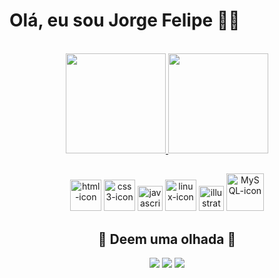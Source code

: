 <h1> Olá, eu sou Jorge Felipe 🐱‍💻</h1>
<br>

<div align="center" style="display: inline_block">
  <a href="https://github.com/JjorgeF">
  <img height="160em" src="https://github-readme-stats.vercel.app/api?username=JjorgeF&show_icons=true&theme=gruvbox&include_all_commits=true&count_private=true"/>
  <img height="160em" src="https://github-readme-stats.vercel.app/api/top-langs/?username=JjorgeF&layout=compact&langs_count=7&theme=gruvbox"/>
  </a>
</div>

##

<div align="center" style="display: inline_block">
    <img alt="html-icon" width="50" heigth="50" src="https://cdn.jsdelivr.net/gh/devicons/devicon/icons/html5/html5-original-wordmark.svg" />
    <img alt="css3-icon" width="50" heigth="50" src="https://cdn.jsdelivr.net/gh/devicons/devicon/icons/css3/css3-original-wordmark.svg" />
    <img alt="javascript-icon" width="40" heigth="50" src="https://cdn.jsdelivr.net/gh/devicons/devicon/icons/javascript/javascript-original.svg" />
    <img alt="linux-icon" width="50" heigth="40" src="https://cdn.jsdelivr.net/gh/devicons/devicon/icons/linux/linux-original.svg" />
    <img alt="illustrator-icon" width="40" heigth="50" src="https://cdn.jsdelivr.net/gh/devicons/devicon/icons/illustrator/illustrator-line.svg" />
    <img alt="MySQL-icon" width="60" heigth="60" src="https://cdn.jsdelivr.net/gh/devicons/devicon/icons/mysql/mysql-plain-wordmark.svg" />
</div>

<div align="center"><h2>👀 Deem uma olhada 👀</h2>
    <a href="mailto:jorgefelipe0299@gmail.com"><img src="https://img.shields.io/badge/-Gmail-%23333?style=for-the-badge&logo=gmail&logoColor=white" target="_blank"></a>
    <a href="https://jjorgef.github.io/-Meu-portfolio/" target="_blank"><img src="https://img.shields.io/badge/GitHub-100000?style=for-the-badge&logo=github&logoColor=white"/></a>
    <a href="https://www.linkedin.com/in/jorge-felipe-silva-71477a192/" target="_blank"><img src="https://img.shields.io/badge/-LinkedIn-%230077B5?style=for-the-badge&logo=linkedin&logoColor=white" target="_blank"></a>   
</div>

